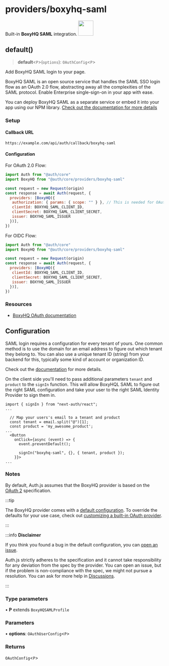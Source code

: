 # providers/boxyhq-saml

<div style={{backgroundColor: "#000", display: "flex", justifyContent: "space-between", color: "#fff", padding: 16}}>
<span>Built-in <b>BoxyHQ SAML</b> integration.</span>
<a href="https://boxyhq.com/">
  <img style={{display: "block"}} src="https://authjs.dev/img/providers/boxyhq-saml.svg" height="48" width="48"/>
</a>
</div>

## default()

> **default**\<`P`\>(`options`): `OAuthConfig`\<`P`\>

Add BoxyHQ SAML login to your page.

BoxyHQ SAML is an open source service that handles the SAML SSO login flow as an OAuth 2.0 flow, abstracting away all the complexities of the SAML protocol. Enable Enterprise single-sign-on in your app with ease.

You can deploy BoxyHQ SAML as a separate service or embed it into your app using our NPM library. [Check out the documentation for more details](https://boxyhq.com/docs/jackson/deploy)

### Setup

#### Callback URL
```
https://example.com/api/auth/callback/boxyhq-saml
```

#### Configuration

For OAuth 2.0 Flow:
```js
import Auth from "@auth/core"
import BoxyHQ from "@auth/core/providers/boxyhq-saml"

const request = new Request(origin)
const response = await Auth(request, {
  providers: [BoxyHQ({
   authorization: { params: { scope: "" } }, // This is needed for OAuth 2.0 flow, otherwise default to openid
   clientId: BOXYHQ_SAML_CLIENT_ID,
   clientSecret: BOXYHQ_SAML_CLIENT_SECRET,
   issuer: BOXYHQ_SAML_ISSUER
  })],
})
```
For OIDC Flow:

```js
import Auth from "@auth/core"
import BoxyHQ from "@auth/core/providers/boxyhq-saml"

const request = new Request(origin)
const response = await Auth(request, {
  providers: [BoxyHQ({
   clientId: BOXYHQ_SAML_CLIENT_ID,
   clientSecret: BOXYHQ_SAML_CLIENT_SECRET,
   issuer: BOXYHQ_SAML_ISSUER
  })],
})
```

### Resources

 - [BoxyHQ OAuth documentation](https://example.com)

## Configuration

SAML login requires a configuration for every tenant of yours. One common method is to use the domain for an email address to figure out which tenant they belong to. You can also use a unique tenant ID (string) from your backend for this, typically some kind of account or organization ID.

Check out the [documentation](https://boxyhq.com/docs/jackson/saml-flow#2-saml-config-api) for more details.

On the client side you'll need to pass additional parameters `tenant` and `product` to the `signIn` function. This will allow BoxyHQL SAML to figure out the right SAML configuration and take your user to the right SAML Identity Provider to sign them in.

```tsx
import { signIn } from "next-auth/react";
...

  // Map your users's email to a tenant and product
  const tenant = email.split("@")[1];
  const product = 'my_awesome_product';
...
  <Button
    onClick={async (event) => {
      event.preventDefault();

      signIn("boxyhq-saml", {}, { tenant, product });
    }}>
...
```
### Notes

By default, Auth.js assumes that the BoxyHQ provider is
based on the [OAuth 2](https://www.rfc-editor.org/rfc/rfc6749.html) specification.

:::tip

The BoxyHQ provider comes with a [default configuration](https://github.com/nextauthjs/next-auth/blob/main/packages/core/src/providers/boxyhq-saml.ts).
To override the defaults for your use case, check out [customizing a built-in OAuth provider](https://authjs.dev/guides/providers/custom-provider#override-default-options).

:::

:::info **Disclaimer**

If you think you found a bug in the default configuration, you can [open an issue](https://authjs.dev/new/provider-issue).

Auth.js strictly adheres to the specification and it cannot take responsibility for any deviation from
the spec by the provider. You can open an issue, but if the problem is non-compliance with the spec,
we might not pursue a resolution. You can ask for more help in [Discussions](https://authjs.dev/new/github-discussions).

:::

### Type parameters

• **P** extends `BoxyHQSAMLProfile`

### Parameters

• **options**: `OAuthUserConfig`\<`P`\>

### Returns

`OAuthConfig`\<`P`\>
